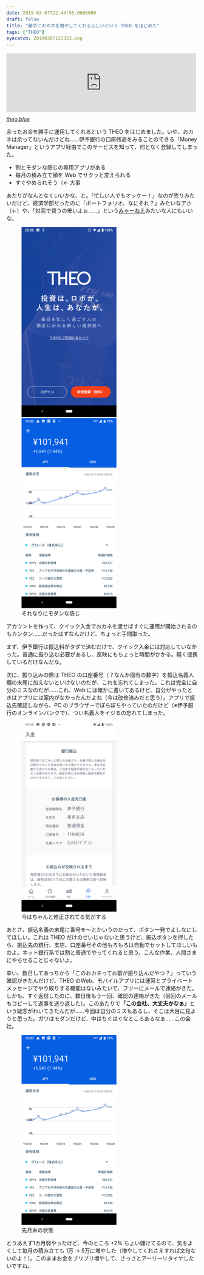 ```yaml
---
date: 2019-03-07T12:44:55.0000000
draft: false
title: "勝手におカネを増やしてくれるらしいという THEO をはじめた"
tags: ["THEO"]
eyecatch: 20190307123353.png
---
```

<p><iframe src="https://hatenablog-parts.com/embed?url=https%3A%2F%2Ftheo.blue%2F" title="ロボアドバイザーで、おまかせ資産運用 | THEO[テオ]" class="embed-card embed-webcard" scrolling="no" frameborder="0" style="display: block; width: 100%; height: 155px; max-width: 500px; margin: 10px 0px;"></iframe><cite class="hatena-citation"><a href="https://theo.blue/">theo.blue</a></cite></p><p>余ったお金を勝手に運用してくれるという THEO をはじめました。いや、おカネは余ってないんだけどね……伊予銀行の口座残高をみることのできる「Money Manager」というアプリ経由でこのサービスを知って、何となく登録してしまった。</p>

<ul>
<li>割とモダンな感じの専用アプリがある</li>
<li>毎月の積み立て額を Web でサクッと変えられる</li>
<li>すぐやめられそう（← 大事</li>
</ul><p>あたりがなんとなくいいかな、と。「忙しい人でもオッケー！」なのが売りみたいだけど、経済学部だったのに「ポートフォリオ、なにそれ？」みたいなアホ（←）や、「対面で買うの怖いよぉ……」という<a href="https://www.google.com/search?q=みゃーねえ">&#x307F;&#x3083;&#x30FC;&#x306D;&#x3048;</a>みたいな人にもいいな。</p><p><figure class="figure-image figure-image-fotolife" title="それなりにモダンな感じ"><span itemscope itemtype="http://schema.org/Photograph"><img src="20190307123353.png" alt="f:id:daruyanagi:20190307123353p:plain:w250" title="f:id:daruyanagi:20190307123353p:plain:w250" class="hatena-fotolife" style="width:250px" itemprop="image"></span> <span itemscope itemtype="http://schema.org/Photograph"><img src="20190307123536.png" alt="f:id:daruyanagi:20190307123536p:plain:w250" title="f:id:daruyanagi:20190307123536p:plain:w250" class="hatena-fotolife" style="width:250px" itemprop="image"></span><figcaption>それなりにモダンな感じ</figcaption></figure></p><p>アカウントを作って、クイック入金でおカネを渡せばすぐに運用が開始されるのもカンタン……だったはずなんだけど、ちょっと手間取った。</p><p>まず、伊予銀行は振込料がタダで済むだけで、クイック入金には対応していなかった。普通に振り込む必要があるし、反映にもちょっと時間がかかる。軽く提携しているだけなんだな。</p><p>次に、振り込みの際は THEO の口座番号（？なんか固有の数字）を振込名義人欄の末尾に加えないといけないのだが、これを忘れてしまった。これは完全に自分のミスなのだが……これ、Web には確かに書いてあるけど、自分がやったときはアプリには案内がなかったんだよね（今は改修済みだと思う）。アプリで振込先確認しながら、PC のブラウザーでぽちぽちやっていたのだけど（※伊予銀行のオンラインバンクで）、つい名義人をイジるの忘れてしまった。</p><p><figure class="figure-image figure-image-fotolife" title="今はちゃんと修正されてる気がする"><span itemscope itemtype="http://schema.org/Photograph"><img src="20190307123131.png" alt="f:id:daruyanagi:20190307123131p:plain:w250" title="f:id:daruyanagi:20190307123131p:plain:w250" class="hatena-fotolife" style="width:250px" itemprop="image"></span><figcaption>今はちゃんと修正されてる気がする</figcaption></figure></p><p>あとさ、振込名義の末尾に番号を～とかいうのだって、ボタン一発でよしなにしてほしい。これは THEO だけのせいじゃないと思うけど、振込ボタンを押したら、振込先の銀行、支店、口座番号その他もろもろは自動でセットしてほしいものよ。ネット銀行系では割と普通でやってくれると思う。こんな作業、人間さまにやらせることじゃないよ。</p><p>幸い、数日してあっちから「このおカネってお前が振り込んだやつ？」っていう確認がきたんだけど、THEO のWeb、モバイルアプリには運営とプライベートメッセージでやり取りする機能はないみたいで、フツーにメールで連絡がきた。しかも、すぐ返信したのに、数日後もう一回、確認の連絡がきた（前回のメールもコピーして返事を送り返した）。このあたりで<b>「この会社、大丈夫かなぁ」</b>という疑念がわいてきたんだが……今回は自分のミスもあるし、そこは大目に見ようと思った。ガワはモダンだけど、中はちぐはぐなところあるなぁ……この会社。</p><p><figure class="figure-image figure-image-fotolife" title="先月末の状態"><span itemscope itemtype="http://schema.org/Photograph"><img src="20190307123536.png" alt="f:id:daruyanagi:20190307123536p:plain:w250" title="f:id:daruyanagi:20190307123536p:plain:w250" class="hatena-fotolife" style="width:250px" itemprop="image"></span><figcaption>先月末の状態</figcaption></figure></p><p>とりあえず1カ月弱やったけど、今のところ +2% ちょい儲けてるので、気をよくして毎月の積み立ても 1万 → 5万に増やした（増やしてくれさえすれば文句ないのよ！）。このままお金をブリブリ増やして、さっさとアーリーリタイヤしたいですね。</p>
